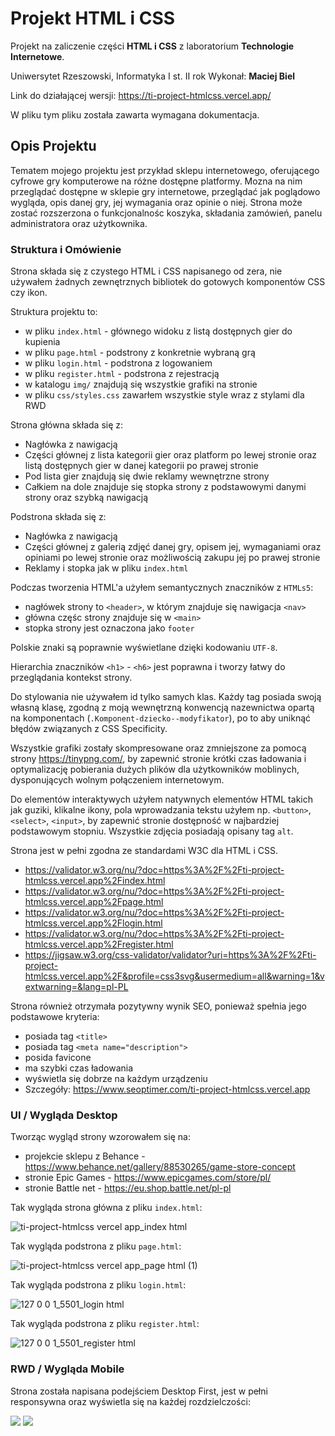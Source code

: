 # Projekt HTML i CSS

Projekt na zaliczenie części **HTML i CSS** z laboratorium **Technologie Internetowe**.

Uniwersytet Rzeszowski, Informatyka I st. II rok
Wykonał: **Maciej Biel**

Link do działającej wersji: https://ti-project-htmlcss.vercel.app/

W pliku tym pliku została zawarta wymagana dokumentacja.

## Opis Projektu

Tematem mojego projektu jest przykład sklepu internetowego, oferującego cyfrowe gry komputerowe na różne dostępne platformy. Mozna na nim przeglądać dostępne w sklepie gry internetowe, przeglądać jak poglądowo wygląda, opis danej gry, jej wymagania oraz opinie o niej. Strona może zostać rozszerzona o funkcjonalnośc koszyka, składania zamówień, panelu administratora oraz użytkownika.

### Struktura i Omówienie

Strona składa się z czystego HTML i CSS napisanego od zera, nie używałem żadnych zewnętrznych bibliotek do gotowych komponentów CSS czy ikon.

Struktura projektu to:

- w pliku `index.html` - głównego widoku z listą dostępnych gier do kupienia
- w pliku `page.html` - podstrony z konkretnie wybraną grą
- w pliku `login.html` - podstrona z logowaniem
- w pliku `register.html` - podstrona z rejestracją
- w katalogu `img/` znajdują się wszystkie grafiki na stronie
- w pliku `css/styles.css` zawarłem wszystkie style wraz z stylami dla RWD

Strona główna składa się z:

- Nagłówka z nawigacją
- Części głównej z lista kategorii gier oraz platform po lewej stronie oraz listą dostępnych gier w danej kategorii po prawej stronie
- Pod lista gier znajdują się dwie reklamy wewnętrzne strony
- Całkiem na dole znajduje się stopka strony z podstawowymi danymi strony oraz szybką nawigacją

Podstrona składa się z:

- Nagłówka z nawigacją
- Części głównej z galerią zdjęć danej gry, opisem jej, wymaganiami oraz opiniami po lewej stronie oraz możliwością zakupu jej po prawej stronie
- Reklamy i stopka jak w pliku `index.html`

Podczas tworzenia HTML'a użyłem semantycznych znaczników z `HTMLs5`:

- nagłówek strony to `<header>`, w którym znajduje się nawigacja `<nav>`
- główna częśc strony znajduje się w `<main>`
- stopka strony jest oznaczona jako `footer`

Polskie znaki są poprawnie wyświetlane dzięki kodowaniu `UTF-8`.

Hierarchia znaczników `<h1>` - `<h6>` jest poprawna i tworzy łatwy do przeglądania kontekst strony.

Do stylowania nie używałem id tylko samych klas. Każdy tag posiada swoją własną klasę, zgodną z moją wewnętrzną konwencją nazewnictwa opartą na komponentach (`.Komponent-dziecko--modyfikator`), po to aby uniknąć błędów związanych z CSS Specificity.

Wszystkie grafiki zostały skompresowane oraz zmniejszone za pomocą strony https://tinypng.com/, by zapewnić stronie krótki czas ładowania i optymalizację pobierania dużych plików dla użytkowników moblinych, dysponujących wolnym połączeniem internetowym.

Do elementów interaktywych użyłem natywnych elementów HTML takich jak guziki, klikalne ikony, pola wprowadzania tekstu użyłem np. `<button>`, `<select>`, `<input>`, by zapewnić stronie dostępność w najbardziej podstawowym stopniu. Wszystkie zdjęcia posiadają opisany tag `alt`.

Strona jest w pełni zgodna ze standardami W3C dla HTML i CSS.

- https://validator.w3.org/nu/?doc=https%3A%2F%2Fti-project-htmlcss.vercel.app%2Findex.html
- https://validator.w3.org/nu/?doc=https%3A%2F%2Fti-project-htmlcss.vercel.app%2Fpage.html
- https://validator.w3.org/nu/?doc=https%3A%2F%2Fti-project-htmlcss.vercel.app%2Flogin.html
- https://validator.w3.org/nu/?doc=https%3A%2F%2Fti-project-htmlcss.vercel.app%2Fregister.html
- https://jigsaw.w3.org/css-validator/validator?uri=https%3A%2F%2Fti-project-htmlcss.vercel.app%2F&profile=css3svg&usermedium=all&warning=1&vextwarning=&lang=pl-PL

Strona również otrzymała pozytywny wynik SEO, ponieważ spełnia jego podstawowe kryteria:

- posiada tag `<title>`
- posiada tag `<meta name="description">`
- posida favicone
- ma szybki czas ładowania
- wyświetla się dobrze na każdym urządzeniu
- Szczegóły: https://www.seoptimer.com/ti-project-htmlcss.vercel.app

### UI / Wygląda Desktop

Tworząc wygląd strony wzorowałem się na:

- projekcie sklepu z Behance - https://www.behance.net/gallery/88530265/game-store-concept
- stronie Epic Games - https://www.epicgames.com/store/pl/
- stronie Battle net - https://eu.shop.battle.net/pl-pl

Tak wygląda strona główna z pliku `index.html`:

![ti-project-htmlcss vercel app_index html](https://user-images.githubusercontent.com/6316812/147149073-11b11d5c-395f-4940-81fb-285421700e09.png)

Tak wygląda podstrona z pliku `page.html`:

![ti-project-htmlcss vercel app_page html (1)](https://user-images.githubusercontent.com/6316812/147149085-354fc66e-4216-4386-b066-6d3284aa1e72.png)

Tak wygląda podstrona z pliku `login.html`:

![127 0 0 1_5501_login html](https://user-images.githubusercontent.com/6316812/149089686-1d03bcab-6642-4dce-ac46-6401d815f888.png)

Tak wygląda podstrona z pliku `register.html`:

![127 0 0 1_5501_register html](https://user-images.githubusercontent.com/6316812/149089694-bf7a765a-cfff-4f27-80bd-8ac79b9d5e0e.png)

### RWD / Wygląda Mobile

Strona została napisana podejściem Desktop First, jest w pełni responsywna oraz wyświetla się na każdej rozdzielczości:

<img src="https://user-images.githubusercontent.com/6316812/147149318-14e3b487-96b7-4756-8e1f-ded1efbc195b.png" style="max-height: 70%"/>
<img src="https://user-images.githubusercontent.com/6316812/147150007-01c97171-6b3d-47be-9e2d-2e909d746ec5.png" style="max-height: 70%"/>
